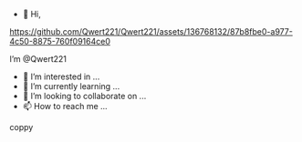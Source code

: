 - 👋 Hi, 

https://github.com/Qwert221/Qwert221/assets/136768132/87b8fbe0-a977-4c50-8875-760f09164ce0

I’m @Qwert221
- 👀 I’m interested in ...
- 🌱 I’m currently learning ...
- 💞️ I’m looking to collaborate on ...
- 📫 How to reach me ...

<!---
Qwert221/Qwert221 is a ✨ special ✨ repository because its `README.md` (this file) appears on your GitHub profile.
You can click the Preview link to take a look at your changes.
--->
coppy

